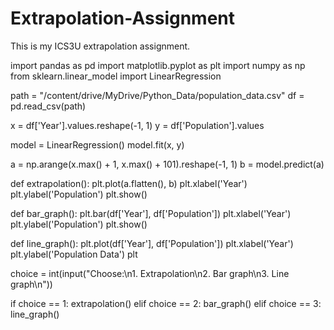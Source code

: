 # Extrapolation-Assignment
This is my ICS3U extrapolation assignment. 

import pandas as pd
import matplotlib.pyplot as plt
import numpy as np
from sklearn.linear_model import LinearRegression

path = "/content/drive/MyDrive/Python_Data/population_data.csv"
df = pd.read_csv(path)

x = df['Year'].values.reshape(-1, 1)
y = df['Population'].values

model = LinearRegression()
model.fit(x, y)

a = np.arange(x.max() + 1, x.max() + 101).reshape(-1, 1)
b = model.predict(a)

def extrapolation():
    plt.plot(a.flatten(), b)
    plt.xlabel('Year')
    plt.ylabel('Population')
    plt.show()

def bar_graph():
    plt.bar(df['Year'], df['Population'])
    plt.xlabel('Year')
    plt.ylabel('Population')
    plt.show()

def line_graph():
    plt.plot(df['Year'], df['Population'])
    plt.xlabel('Year')
    plt.ylabel('Population Data')
    plt

choice = int(input("Choose:\n1. Extrapolation\n2. Bar graph\n3. Line graph\n"))

if choice == 1:
    extrapolation()
elif choice == 2:
    bar_graph()
elif choice == 3:
    line_graph()

